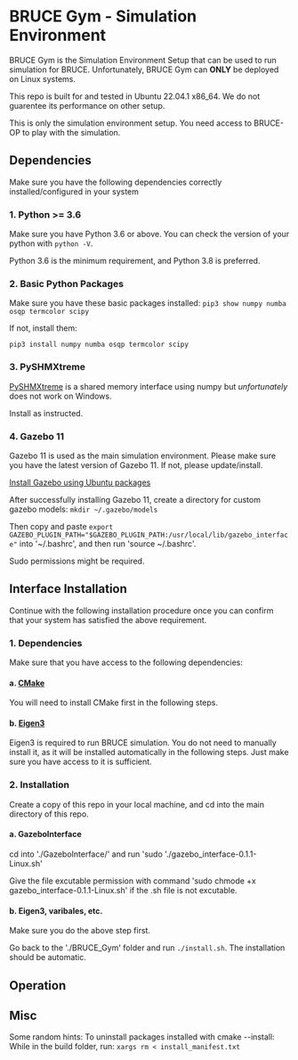 # BRUCE Gym - Simulation Environment

BRUCE Gym is the Simulation Environment Setup that can be used to run simulation for BRUCE. Unfortunately, BRUCE Gym can __ONLY__ be deployed on Linux systems.

This repo is built for and tested in Ubuntu 22.04.1 x86_64. We do not guarentee its performance on other setup.

This is only the simulation environment setup. You need access to BRUCE-OP to play with the simulation.


## Dependencies

Make sure you have the following dependencies correctly installed/configured in your system

### 1. Python >= 3.6

Make sure you have Python 3.6 or above. You can check the version of your python with ```python -V```. 

Python 3.6 is the minimum requirement, and Python 3.8 is preferred.

### 2. Basic Python Packages

Make sure you have these basic packages installed: ```pip3 show numpy numba osqp termcolor scipy```

If not, install them:

```
pip3 install numpy numba osqp termcolor scipy
```

### 3. PySHMXtreme

[PySHMXtreme](https://github.com/Westwood-Robotics/PySHMXtreme) is a shared memory interface using numpy but _unfortunately_ does not work on Windows. 

Install as instructed.

### 4. Gazebo 11

Gazebo 11 is used as the main simulation environment. Please make sure you have the latest version of Gazebo 11. If not, please update/install.

[Install Gazebo using Ubuntu packages](https://classic.gazebosim.org/tutorials?tut=install_ubuntu)

After successfully installing Gazebo 11, create a directory for custom gazebo models: ```mkdir ~/.gazebo/models```

Then copy and paste ```export GAZEBO_PLUGIN_PATH="$GAZEBO_PLUGIN_PATH:/usr/local/lib/gazebo_interface"``` into '~/.bashrc', and then run 'source ~/.bashrc'.

Sudo permissions might be required.


## Interface Installation

Continue with the following installation procedure once you can confirm that your system has satisfied the above requirement.

### 1. Dependencies

Make sure that you have access to the following dependencies:

#### a. [CMake](https://cmake.org/)

You will need to install CMake first in the following steps.

#### b. [Eigen3](https://gitlab.com/libeigen/eigen)

Eigen3 is required to run BRUCE simulation. You do not need to manually install it, as it will be installed automatically in the following steps. Just make sure you have access to it is sufficient.

### 2. Installation

Create a copy of this repo in your local machine, and cd into the main directory of this repo.

#### a. GazeboInterface

cd into './GazeboInterface/' and run 'sudo './gazebo_interface-0.1.1-Linux.sh'

Give the file excutable permission with command 'sudo chmode +x gazebo_interface-0.1.1-Linux.sh' if the .sh file is not excutable.

#### b. Eigen3, varibales, etc.

Make sure you do the above step first.

Go back to the './BRUCE_Gym' folder and run ```./install.sh```. The installation should be automatic.


## Operation

## Misc

Some random hints:
To uninstall packages installed with cmake --install:
While in the build folder, run: ```xargs rm < install_manifest.txt```



